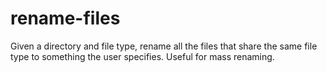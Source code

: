 # rename-files
Given a directory and file type, rename all the files that share the same file type to something the user specifies. Useful for mass renaming. 
